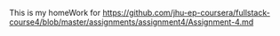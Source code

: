 This is my homeWork for https://github.com/jhu-ep-coursera/fullstack-course4/blob/master/assignments/assignment4/Assignment-4.md
